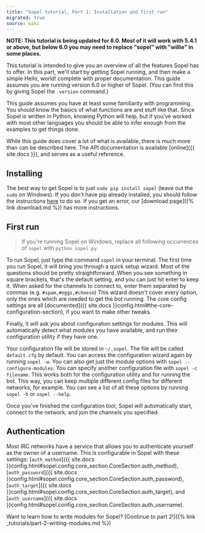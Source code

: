 ```yaml
---
title: "Sopel tutorial, Part 1: Installation and first run"
migrated: true
source: wiki
---
```


**NOTE: This tutorial is being updated for 6.0. Most of it will work with 5.4.1
or above, but below 6.0 you may need to replace "sopel" with "willie" in some
places.**

This tutorial is intended to give you an overview of all the features Sopel
has to offer. In this part, we'll start by getting Sopel running, and then
make a simple Hello, world! complete with proper documentation. This guide
assumes you are running version 6.0 or higher of Sopel. (You can find this by
giving Sopel the `.version` command.)

This guide assumes you have at least some familiarity with programming. You
should know the basics of what functions are and stuff like that. Since Sopel
is written in Python, knowing Python will help, but if you've worked with
most other languages you should be able to infer enough from the examples to
get things done.

While this guide does cover a lot of what is available, there is much more than
can be described here. The API documentation is available [online]({{ site.docs }}),
and serves as a useful reference.

## Installing

The best way to get Sopel is to just `sudo pip install sopel` (leave out the
`sudo` on Windows). If you don't have pip already installed, you should follow
the instructions [here](https://pip.readthedocs.org/en/stable/installing/)
to do so. If you get an error, our [download page]({% link download.md %})
has more instructions.

## First run

> If you're running Sopel on Windows, replace all following occurrences of `sopel` with `python sopel.py`

To run Sopel, just type the command `sopel` in your terminal. The first time
you run Sopel, it will bring you through a quick setup wizard. Most of the
questions should be pretty straightforward. When you see something in square
brackets, that's the default setting, and you can just hit enter to keep it.
When asked for the channels to connect to, enter them separated by commas
(e.g. `#spam,#eggs,#cheese`) This wizard doesn't cover every option, only the
ones which are needed to get the bot running. The core config settings are all
[documented]({{ site.docs }}config.html#the-core-configuration-section),
if you want to make other tweaks.

Finally, it will ask you about configuration settings for modules. This will
automatically detect what modules you have available, and run their
configuration utility if they have one.

Your configuration file will be stored in `~/.sopel`. The file will be called
`default.cfg` by default. You can access the configuration wizard again by
running `sopel -w`. You can also get just the module options with
`sopel --configure-modules`. You can specify another configuration file with
`sopel -c filename`. This works both for the configuration utility and for
running the bot. This way, you can keep multiple different config files for
different networks, for example. You can see a list of all these options by
running `sopel -h` or `sopel --help`.

Once you've finished the configuration tool, Sopel will automatically start,
connect to the network, and join the channels you specified.

## Authentication

Most IRC networks have a service that allows you to authenticate yourself as
the owner of a username. This is configurable in Sopel with these settings:
[`auth_method`]({{ site.docs }}config.html#sopel.config.core_section.CoreSection.auth_method),
[`auth_password`]({{ site.docs }}config.html#sopel.config.core_section.CoreSection.auth_password),
[`auth_target`]({{ site.docs }}config.html#sopel.config.core_section.CoreSection.auth_target),
and [`auth_username`]({{ site.docs }}config.html#sopel.config.core_section.CoreSection.auth_username).

Want to learn how to write modules for Sopel? [Continue to part 2!]({% link _tutorials/part-2-writing-modules.md %})
